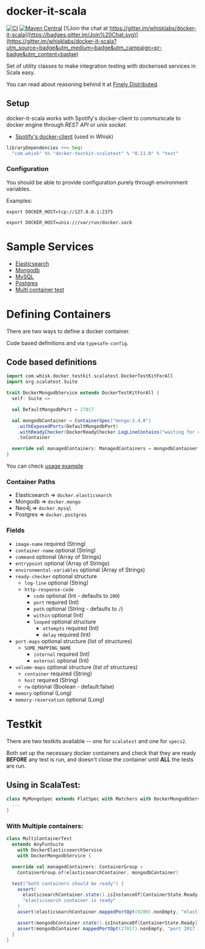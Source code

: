 docker-it-scala
=============

[![CI](https://github.com/whisklabs/docker-it-scala/actions/workflows/ci.yaml/badge.svg)](https://github.com/whisklabs/docker-it-scala/actions/workflows/ci.yaml)
[![Maven Central](https://maven-badges.herokuapp.com/maven-central/com.whisk/docker-testkit-core_2.12/badge.svg)](https://maven-badges.herokuapp.com/maven-central/com.whisk/docker-testkit-core_2.12)
[![Join the chat at https://gitter.im/whisklabs/docker-it-scala](https://badges.gitter.im/Join%20Chat.svg)](https://gitter.im/whisklabs/docker-it-scala?utm_source=badge&utm_medium=badge&utm_campaign=pr-badge&utm_content=badge)

Set of utility classes to make integration testing with dockerised services in Scala easy.

You can read about reasoning behind it at [Finely Distributed](https://finelydistributed.io/integration-testing-with-docker-and-scala-85659d037740#.8mbrg311p).

## Setup

docker-it-scala works with Spotify's docker-client to communicate to docker engine through *REST API* or *unix socket*.
- [Spotify's docker-client](https://github.com/spotify/docker-client) (used in Whisk)

```scala
libraryDependencies ++= Seq(
  "com.whisk" %% "docker-testkit-scalatest" % "0.11.0" % "test"
```

### Configuration

You should be able to provide configuration purely through environment variables.

Examples:

```
export DOCKER_HOST=tcp://127.0.0.1:2375
```

```
export DOCKER_HOST=unix:///var/run/docker.sock
```


# Sample Services

- [Elasticsearch](https://github.com/whisklabs/docker-it-scala/blob/master/samples/src/main/scala/com/whisk/docker/testkit/DockerElasticsearchService.scala)
- [Mongodb](https://github.com/whisklabs/docker-it-scala/blob/master/samples/src/main/scala/com/whisk/docker/testkit/DockerMongodbService.scala)
- [MySQL](https://github.com/whisklabs/docker-it-scala/blob/master/samples/src/main/scala/com/whisk/docker/testkit/DockerMysqlService.scala)
- [Postgres](https://github.com/whisklabs/docker-it-scala/blob/master/samples/src/main/scala/com/whisk/docker/testkit/DockerPostgresService.scala)
- [Multi container test](https://github.com/whisklabs/docker-it-scala/blob/master/tests/src/test/scala/com/whisk/docker/testkit/test/MultiContainerTest.scala)

# Defining Containers

There are two ways to define a docker container.

Code based definitions and via `typesafe-config`.

## Code based definitions

```scala
import com.whisk.docker.testkit.scalatest.DockerTestKitForAll
import org.scalatest.Suite

trait DockerMongodbService extends DockerTestKitForAll {
  self: Suite =>

  val DefaultMongodbPort = 27017

  val mongodbContainer = ContainerSpec("mongo:3.4.8")
    .withExposedPorts(DefaultMongodbPort)
    .withReadyChecker(DockerReadyChecker.LogLineContains("waiting for connections on port"))
    .toContainer

  override val managedContainers: ManagedContainers = mongodbContainer.toManagedContainer
}
```

You can check [usage example](https://github.com/whisklabs/docker-it-scala/blob/master/tests/src/test/scala/com/whisk/docker/testkit/test/MongodbServiceTest.scala)

### Container Paths

- Elasticsearch => `docker.elasticsearch`
- Mongodb => `docker.mongo`
- Neo4j => `docker.mysql`
- Postgres => `docker.postgres`

### Fields

- `image-name` required  (String)
- `container-name` optional (String)
- `command` optional (Array of Strings)
- `entrypoint` optional (Array of Strings)
- `environmental-variables` optional (Array of Strings)
- `ready-checker` optional structure
  - `log-line` optional (String)
  - `http-response-code`
    - `code` optional (Int - defaults to `200`)
    - `port` required (Int)
	- `path` optional (String - defaults to `/`)
	- `within` optional (Int)
	- `looped` optional structure
      - `attempts` required (Int)
      - `delay` required (Int)
- `port-maps` optional structure (list of structures)
  - `SOME_MAPPING_NAME`
    - `internal` required (Int)
    - `external` optional (Int)
- `volume-maps` optional structure (list of structures)
  - `container` required (String)
  - `host`      required (String)
  - `rw`        optional (Boolean - default:false)
- `memory` optional (Long)
- `memory-reservation` optional (Long)

# Testkit

There are two testkits available -- one for `scalatest` and one for
`specs2`.

Both set up the necessary docker containers and check that they are
ready **BEFORE** any test is run, and doesn't close the container
until **ALL** the tests are run.


## Using in ScalaTest:

```scala
class MyMongoSpec extends FlatSpec with Matchers with DockerMongodbService {
  ...
}
```

### With Multiple containers:

```scala
class MultiContainerTest
  extends AnyFunSuite
    with DockerElasticsearchService
    with DockerMongodbService {

  override val managedContainers: ContainerGroup =
    ContainerGroup.of(elasticsearchContainer, mongodbContainer)

  test("both containers should be ready") {
    assert(
      elasticsearchContainer.state().isInstanceOf[ContainerState.Ready],
      "elasticsearch container is ready"
    )
    assert(elasticsearchContainer.mappedPortOpt(9200).nonEmpty, "elasticsearch port is exposed")

    assert(mongodbContainer.state().isInstanceOf[ContainerState.Ready], "mongodb is ready")
    assert(mongodbContainer.mappedPortOpt(27017).nonEmpty, "port 2017 is exposed")
  }
}
```